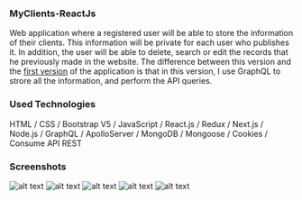 ### MyClients-ReactJs

Web application where a registered user will be able to store the information of their clients.
This information will be private for each user who publishes it.
In addition, the user will be able to delete, search or edit the records that he previously made in the website.
The difference between this version and the [first version](https://github.com/MartinLaRosa27/MyClients-ReactJs) of the application is that in this version, I use GraphQL to strore all the information, and perform the API queries.

### Used Technologies

HTML / CSS / Bootstrap V5 / JavaScript / React.js / Redux / Next.js / Node.js / GraphQL / ApolloServer / MongoDB / Mongoose / Cookies / Consume API REST

### Screenshots

![alt text](https://github.com/MartinLaRosa27/MyClientsV2-ReactJs/blob/main/resources/screenshot01.png?raw=true)
![alt text](https://github.com/MartinLaRosa27/MyClientsV2-ReactJs/blob/main/resources/screenshot02.png?raw=true)
![alt text](https://github.com/MartinLaRosa27/MyClientsV2-ReactJs/blob/main/resources/screenshot03.png?raw=true)
![alt text](https://github.com/MartinLaRosa27/MyClientsV2-ReactJs/blob/main/resources/screenshot04.png?raw=true)
![alt text](https://github.com/MartinLaRosa27/MyClientsV2-ReactJs/blob/main/resources/screenshot05.png?raw=true)
